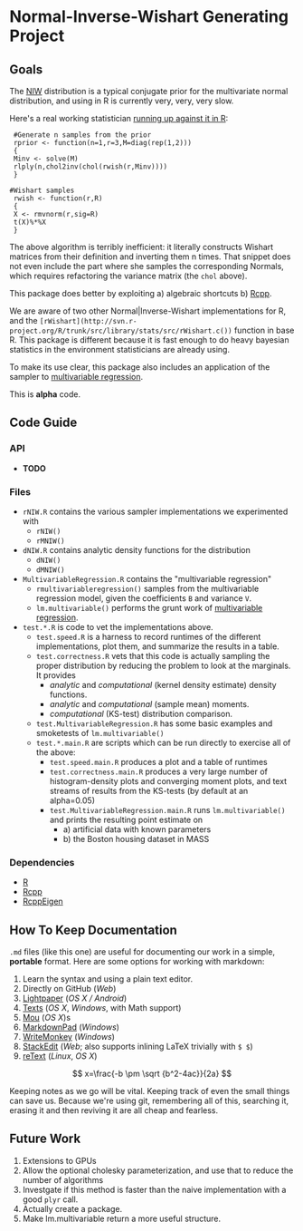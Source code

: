 Normal-Inverse-Wishart Generating Project
=========================================

Goals
----

The [NIW](https://en.wikipedia.org/wiki/Normal-inverse-Wishart_distribution) distribution
is a typical conjugate prior for the multivariate normal distribution,
and using in R is currently very, very, very slow.

Here's a real working statistician [running up against it in R](https://dahtah.wordpress.com/2012/03/07/why-an-inverse-wishart-prior-may-not-be-such-a-good-idea/):
```{R}
 #Generate n samples from the prior
 rprior <- function(n=1,r=3,M=diag(rep(1,2)))
 {
 Minv <- solve(M)
 rlply(n,chol2inv(chol(rwish(r,Minv))))
 }
 
#Wishart samples
 rwish <- function(r,R)
 {
 X <- rmvnorm(r,sig=R)
 t(X)%*%X
 }
```

The above algorithm is terribly inefficient: it literally constructs Wishart matrices from their definition and inverting them n times.
That snippet does not even include the part where she samples the corresponding Normals,
which requires refactoring the variance matrix (the `chol` above).

This package does better by exploiting a) algebraic shortcuts b) [Rcpp](http://rcpp.org).

We are aware of two other Normal|Inverse-Wishart implementations for R,
and the `[rWishart](http://svn.r-project.org/R/trunk/src/library/stats/src/rWishart.c())`
function in base R. This package is different because it is fast enough to
do heavy bayesian statistics in the environment statisticians are already using.

To make its use clear, this package also includes an application of the sampler to
[multivariable regression](https://en.wikipedia.org/wiki/Bayesian_multivariate_linear_regression).

<!--  [the](http://www.ats.ucla.edu/stat/stata/dae/mvreg.htm) [alternatives](http://cameron.econ.ucdavis.edu/excel/ex61multipleregression.html). -->

This is **alpha** code.

Code Guide
----------------

### API

* **TODO**

### Files

* `rNIW.R` contains the various sampler implementations we experimented with
    * `rNIW()`
    * `rMNIW()`
* `dNIW.R` contains analytic density functions for the distribution
    * `dNIW()`
    * `dMNIW()`
* `MultivariableRegression.R` contains the "multivariable regression"
    * `rmultivariableregression()` samples from the multivariable regression model, given the coefficients `B` and variance `V`.
    * `lm.multivariable()` performs the grunt work of [multivariable regression](https://en.wikipedia.org/wiki/Bayesian_multivariate_linear_regression).
* `test.*.R` is code to vet the implementations above.
    * `test.speed.R` is a harness to record runtimes of the different implementations, plot them, and summarize the results in a table.
    * `test.correctness.R`  vets that this code is actually sampling the proper distribution by reducing the problem to look at the marginals. It provides
        * _analytic_ and _computational_ (kernel density estimate) density functions.
        * _analytic_ and _computational_ (sample mean) moments.
        * _computational_ (KS-test) distribution comparison.
    * `test.MultivariableRegression.R` has some basic examples and smoketests of `lm.multivariable()`
    * `test.*.main.R` are scripts which can be run directly to exercise all of the above:
        * `test.speed.main.R` produces a plot and a table of runtimes
        * `test.correctness.main.R` produces a very large number of histogram-density plots and converging moment plots, and text streams of results from the KS-tests (by default at an alpha=0.05)
        * `test.MultivariableRegression.main.R` runs `lm.multivariable()` and prints the resulting point estimate on
            * a) artificial data with known parameters
            * b) the Boston housing dataset in MASS

### Dependencies

* [R](http://r-project.org)
* [Rcpp](http://cran.r-project.org/web/packages/Rcpp/index.html)
* [RcppEigen](http://cran.r-project.org/web/packages/RcppEigen/index.html)


How To Keep Documentation
--------------

`.md` files (like this one) are useful for documenting our work in a simple, **portable** format.
Here are some options for working with markdown:

1. Learn the syntax and using a plain text editor.
2. Directly on GitHub (_Web_)
3. [Lightpaper](http://clockworkengine.com/lightpaper-mac/) (_OS X / Android_)
3. [Texts](http://www.texts.io/) (_OS X_, _Windows_, with Math support)
3. [Mou](http://mouapp.com/) (_OS X_)s
4. [MarkdownPad](http://www.markdownpad.com/) (_Windows_)
5. [WriteMonkey](http://writemonkey.com/) (_Windows_)
6. [StackEdit](http://stackedit.io/) (_Web_; also supports inlining LaTeX trivially with `$ $`)
7. [reText](http://sourceforge.net/p/retext/home/ReText/) (_Linux_, _OS X_)


$$ x=\frac{-b \pm \sqrt {b^2-4ac}}{2a} $$

Keeping notes as we go will be vital. Keeping track of even the small things can save us. Because we're using git, remembering all of this, searching it, erasing it and then reviving it are all cheap and fearless.



Future Work
-----------

1. Extensions to GPUs
1. Allow the optional cholesky parameterization, and use that to reduce the number of algorithms
1. Investgate if this method is faster than the naive implementation with a good `plyr` call.
1. Actually create a package.
1. Make lm.multivariable return a more useful structure.